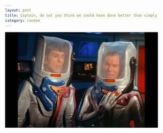 ```yaml
---
layout: post
title: Captain, do not you think we could have done better than simply placing plastic grocery sacks over our heads?
category: random
---
```


![plasticbags](/public/img/startrek/plasticbags.jpg)
